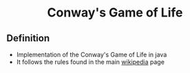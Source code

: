 <h1 align="center">Conway's Game of Life</h1>

## Definition
- Implementation of the Conway's Game of Life in java
- It follows the rules found in the main [wikipedia](https://en.wikipedia.org/wiki/Conway%27s_Game_of_Life) page
